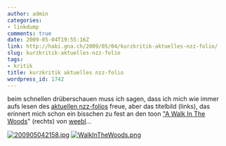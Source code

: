 ```yaml
---
author: admin
categories:
- linkdump
comments: true
date: 2009-05-04T19:55:16Z
link: http://habi.gna.ch/2009/05/04/kurzkritik-aktuelles-nzz-folio/
slug: kurzkritik-aktuelles-nzz-folio
tags:
- kritik
title: kurzkritik aktuelles nzz-folio
wordpress_id: 1742
---
```


beim schnellen drüberschauen muss ich sagen, dass ich mich wie immer aufs lesen des [aktuellen nzz-folios](http://www.nzzfolio.ch/www/61554707-6925-4a17-854b-b42244d0559d/showbooklet/4fcddcf0-5c59-4fd0-96b9-42a9e65d6f37.aspx) freue, aber das titelbild (links), das erinnert mich schon ein bisschen zu fest an den toon ["A Walk In The Woods](http://www.weebls-stuff.com/toons/A+Walk+In+The+Woods/)" (rechts) von [weebl](http://www.weebls-stuff.com/)...




[![200905042158.jpg](http://habi.gna.ch/wp-content/uploads/2009/05/2009050421581.jpg)](http://habi.gna.ch/wp-content/uploads/2009/05/200905042158.jpg) [![WalkInTheWoods.png](http://habi.gna.ch/wp-content/uploads/2009/05/walkinthewoods.jpg)](http://habi.gna.ch/wp-content/uploads/2009/05/walkinthewoods.png)  





